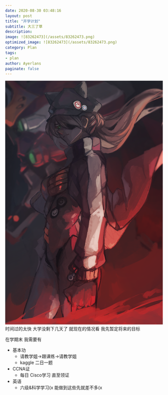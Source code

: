 ```yaml
---
date: 2020-08-30 03:48:16
layout: post
title: "开学计划"
subtitle: 大三了草
description:
image: ![83262473](/assets/83262473.png)
optimized_image: ![83262473](/assets/83262473.png)
category: Plan
tags:
- plan
author: Ayerlans
paginate: false
---
```

![83262473](/assets/83262473.png)
时间过的太快 大学没剩下几天了
就现在的情况看 我先暂定将来的目标

在学期末 我需要有
- 基本功
  - 请教学姐->跟课练->请教学姐
  - kaggle 二日一题
- CCNA证
  - 每日 Cisco学习 直至领证
- 英语
  - 六级&科学学习(x
    能做到这些先就差不多(x
